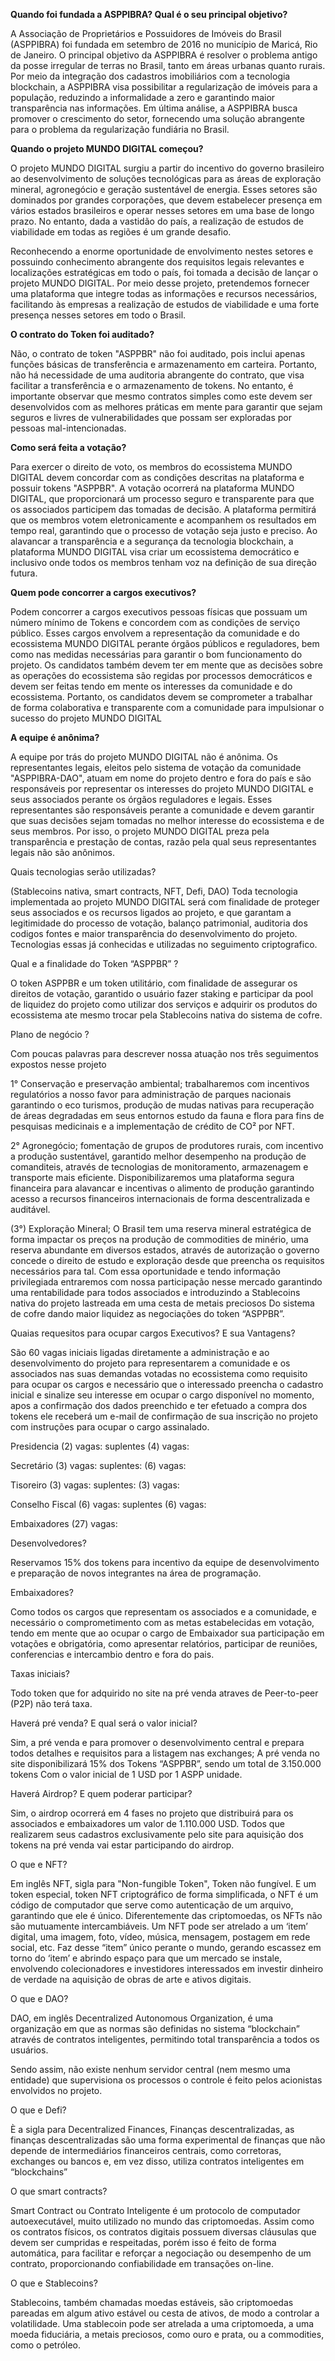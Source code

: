 **Quando foi fundada a ASPPIBRA? Qual é o seu principal objetivo?**

A Associação de Proprietários e Possuidores de Imóveis do Brasil (ASPPIBRA) foi fundada em setembro de 2016 no município de Maricá, Rio de Janeiro. O principal objetivo da ASPPIBRA é resolver o problema antigo da posse irregular de terras no Brasil, tanto em áreas urbanas quanto rurais. Por meio da integração dos cadastros imobiliários com a tecnologia blockchain, a ASPPIBRA visa possibilitar a regularização de imóveis para a população, reduzindo a informalidade a zero e garantindo maior transparência nas informações. Em última análise, a ASPPIBRA busca promover o crescimento do setor, fornecendo uma solução abrangente para o problema da regularização fundiária no Brasil.

**Quando o projeto MUNDO DIGITAL começou?**

O projeto MUNDO DIGITAL surgiu a partir do incentivo do governo brasileiro ao desenvolvimento de soluções tecnológicas para as áreas de exploração mineral, agronegócio e geração sustentável de energia. Esses setores são dominados por grandes corporações, que devem estabelecer presença em vários estados brasileiros e operar nesses setores em uma base de longo prazo. No entanto, dada a vastidão do país, a realização de estudos de viabilidade em todas as regiões é um grande desafio.

Reconhecendo a enorme oportunidade de envolvimento nestes setores e possuindo conhecimento abrangente dos requisitos legais relevantes e localizações estratégicas em todo o país, foi tomada a decisão de lançar o projeto MUNDO DIGITAL. Por meio desse projeto, pretendemos fornecer uma plataforma que integre todas as informações e recursos necessários, facilitando às empresas a realização de estudos de viabilidade e uma forte presença nesses setores em todo o Brasil.

**O contrato do Token foi auditado?**

Não, o contrato de token "ASPPBR" não foi auditado, pois inclui apenas funções básicas de transferência e armazenamento em carteira. Portanto, não há necessidade de uma auditoria abrangente do contrato, que visa facilitar a transferência e o armazenamento de tokens. No entanto, é importante observar que mesmo contratos simples como este devem ser desenvolvidos com as melhores práticas em mente para garantir que sejam seguros e livres de vulnerabilidades que possam ser exploradas por pessoas mal-intencionadas.

**Como será feita a votação?**

Para exercer o direito de voto, os membros do ecossistema MUNDO DIGITAL devem concordar com as condições descritas na plataforma e possuir tokens "ASPPBR". A votação ocorrerá na plataforma MUNDO DIGITAL, que proporcionará um processo seguro e transparente para que os associados participem das tomadas de decisão. A plataforma permitirá que os membros votem eletronicamente e acompanhem os resultados em tempo real, garantindo que o processo de votação seja justo e preciso. Ao alavancar a transparência e a segurança da tecnologia blockchain, a plataforma MUNDO DIGITAL visa criar um ecossistema democrático e inclusivo onde todos os membros tenham voz na definição de sua direção futura.

**Quem pode concorrer a cargos executivos?**

Podem concorrer a cargos executivos pessoas físicas que possuam um número mínimo de Tokens e concordem com as condições de serviço público. Esses cargos envolvem a representação da comunidade e do ecossistema MUNDO DIGITAL perante órgãos públicos e reguladores, bem como nas medidas necessárias para garantir o bom funcionamento do projeto. Os candidatos também devem ter em mente que as decisões sobre as operações do ecossistema são regidas por processos democráticos e devem ser feitas tendo em mente os interesses da comunidade e do ecossistema. Portanto, os candidatos devem se comprometer a trabalhar de forma colaborativa e transparente com a comunidade para impulsionar o sucesso do projeto MUNDO DIGITAL

**A equipe é anônima?**

A equipe por trás do projeto MUNDO DIGITAL não é anônima. Os representantes legais, eleitos pelo sistema de votação da comunidade "ASPPIBRA-DAO", atuam em nome do projeto dentro e fora do país e são responsáveis por representar os interesses do projeto MUNDO DIGITAL e seus associados perante os órgãos reguladores e legais. Esses representantes são responsáveis perante a comunidade e devem garantir que suas decisões sejam tomadas no melhor interesse do ecossistema e de seus membros. Por isso, o projeto MUNDO DIGITAL preza pela transparência e prestação de contas, razão pela qual seus representantes legais não são anônimos.

Quais tecnologias serão utilizadas?

(Stablecoins nativa, smart contracts, NFT, Defi, DAO)
Toda tecnologia implementada ao projeto MUNDO DIGITAL será com finalidade de proteger seus associados e os recursos ligados ao projeto, e que garantam a legitimidade do processo de votação, balanço patrimonial, auditoria dos codigos fontes e maior transparência do desenvolvimento do projeto.
Tecnologias essas já conhecidas e utilizadas no seguimento criptografico.

Qual e a finalidade do Token “ASPPBR” ?

O token ASPPBR e um token utilitário, com finalidade de assegurar os direitos de votação, garantido o usuário fazer staking e participar da pool de liquidez do projeto como utilizar dos serviços e adquirir os produtos do ecossistema ate mesmo trocar pela Stablecoins nativa do sistema de cofre.

Plano de negócio ?

Com poucas palavras para descrever nossa atuação nos três seguimentos expostos nesse projeto

1° Conservação e preservação ambiental; trabalharemos com incentivos regulatórios a nosso favor para administração de parques nacionais garantindo o eco turismos, produção de mudas nativas para recuperação de áreas degradadas em seus entornos estudo da fauna e flora para fins de pesquisas medicinais e a implementação de crédito de CO² por NFT.

2° Agronegócio; fomentação de grupos de produtores rurais, com incentivo a produção sustentável, garantido melhor desempenho na produção de comanditeis, através de tecnologias de monitoramento, armazenagem e transporte mais eficiente.
Disponibilizaremos uma plataforma segura financeira para alavancar e incentivas o alimento de produção garantindo acesso a recursos financeiros internacionais de forma descentralizada e auditável.

(3°) Exploração Mineral; O Brasil tem uma reserva mineral estratégica de forma impactar os preços na produção de commodities de minério, uma reserva abundante em diversos estados, através de autorização o governo concede o direito de estudo e exploração desde que preencha os requisitos necessários para tal. Com essa oportunidade e tendo informação privilegiada entraremos com nossa participação nesse mercado garantindo uma rentabilidade para todos associados e introduzindo a Stablecoins nativa do projeto lastreada em uma cesta de metais preciosos
Do sistema de cofre dando maior liquidez as negociações do token “ASPPBR”.

Quaias requesitos para ocupar cargos Executivos? E sua Vantagens?

São 60 vagas iniciais ligadas diretamente a administração e ao desenvolvimento do projeto para representarem a comunidade e os associados nas suas demandas votadas no ecossistema como requisito para ocupar os cargos e necessário que o interessado preencha o cadastro inicial e sinalize seu interesse em ocupar o cargo disponível no momento, apos a confirmação dos dados preenchido e ter efetuado a compra dos tokens ele receberá um e-mail de confirmação de sua inscrição no projeto com instruções para ocupar o cargo assinalado.

Presidencia (2) vagas:
suplentes (4) vagas:

Secretário (3) vagas:
suplentes: (6) vagas:

Tisoreiro (3) vagas:
suplentes: (3) vagas:

Conselho Fiscal (6) vagas:
suplentes (6) vagas:

Embaixadores (27) vagas:

Desenvolvedores?

Reservamos 15% dos tokens para incentivo da equipe de desenvolvimento e preparação de novos integrantes na área de programação.

Embaixadores?

Como todos os cargos que representam os associados e a comunidade, e necessário o comprometimento com as metas estabelecidas em votação, tendo em mente que ao ocupar o cargo de Embaixador sua participação em votações e obrigatória, como apresentar relatórios, participar de reuniões, conferencias e intercambio dentro e fora do pais.

Taxas iniciais?

Todo token que for adquirido no site na pré venda atraves de Peer-to-peer (P2P) não terá taxa.

Haverá pré venda? E qual será o valor inicial?

Sim, a pré venda e para promover o desenvolvimento central e prepara todos detalhes e requisitos para a listagem nas exchanges;
A pré venda no site disponibilizará 15% dos Tokens “ASPPBR”, sendo um total de 3.150.000 tokens
Com o valor inicial de 1 USD por 1 ASPP unidade.

Haverá Airdrop? E quem poderar participar?

Sim, o airdrop ocorrerá em 4 fases no projeto que distribuirá para os associados e embaixadores um valor de 1.110.000 USD. Todos que realizarem seus cadastros exclusivamente pelo site para aquisição dos tokens na pré venda vai estar participando do airdrop.

O que e NFT?

Em inglês NFT, sigla para "Non-fungible Token", Token não fungível.
E um token especial, token NFT criptográfico de forma simplificada, o NFT é um código de computador que serve como autenticação de um arquivo, garantindo que ele é único. Diferentemente das criptomoedas, os NFTs não são mutuamente intercambiáveis. Um NFT pode ser atrelado a um ‘item’ digital, uma imagem, foto, vídeo, música, mensagem, postagem em rede social, etc. Faz desse “item” único perante o mundo, gerando escassez em torno do ‘item’ e abrindo espaço para que um mercado se instale, envolvendo colecionadores e investidores interessados em investir dinheiro de verdade na aquisição de obras de arte e ativos digitais.

O que e DAO?

DAO, em inglês Decentralized Autonomous Organization, é uma organização em que as normas são definidas no sistema “blockchain” através de contratos inteligentes, permitindo total transparência a todos os usuários.


Sendo assim, não existe nenhum servidor central (nem mesmo uma entidade) que supervisiona os processos o controle é feito pelos acionistas envolvidos no projeto.

O que e Defi?

È a sigla para Decentralized Finances, Finanças descentralizadas, as finanças descentralizadas são uma forma experimental de finanças que não depende de intermediários financeiros centrais, como corretoras, exchanges ou bancos e, em vez disso, utiliza contratos inteligentes em “blockchains”

O que smart contracts?

Smart Contract ou Contrato Inteligente é um protocolo de computador autoexecutável, muito utilizado no mundo das criptomoedas. Assim como os contratos físicos, os contratos digitais possuem diversas cláusulas que devem ser cumpridas e respeitadas, porém isso é feito de forma automática, para facilitar e reforçar a negociação ou desempenho de um contrato, proporcionando confiabilidade em transações on-line.

O que e Stablecoins?

Stablecoins, também chamadas moedas estáveis, são criptomoedas pareadas em algum ativo estável ou cesta de ativos, de modo a controlar a volatilidade. Uma stablecoin pode ser atrelada a uma criptomoeda, a uma moeda fiduciária, a metais preciosos, como ouro e prata, ou a commodities, como o petróleo.
